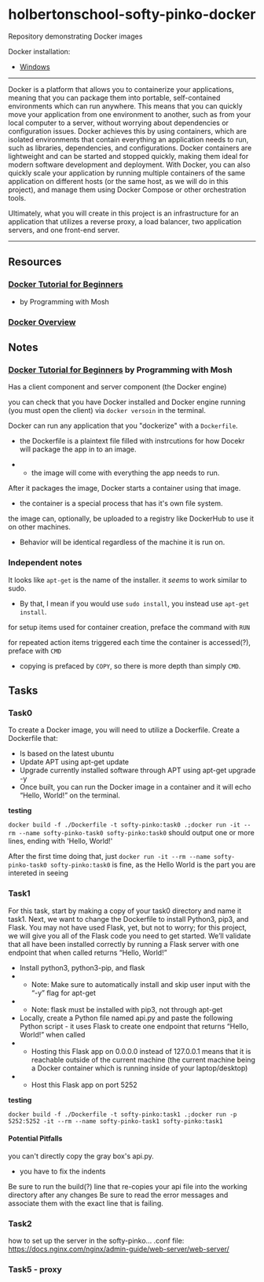 # holbertonschool-softy-pinko-docker
Repository demonstrating Docker images

Docker installation:
* [Windows](https://docs.docker.com/desktop/install/windows-install/)

---

Docker is a platform that allows you to containerize your applications, meaning that you can package them into portable, self-contained environments which can run anywhere. This means that you can quickly move your application from one environment to another, such as from your local computer to a server, without worrying about dependencies or configuration issues. Docker achieves this by using containers, which are isolated environments that contain everything an application needs to run, such as libraries, dependencies, and configurations. Docker containers are lightweight and can be started and stopped quickly, making them ideal for modern software development and deployment. With Docker, you can also quickly scale your application by running multiple containers of the same application on different hosts (or the same host, as we will do in this project), and manage them using Docker Compose or other orchestration tools.

Ultimately, what you will create in this project is an infrastructure for an application that utilizes a reverse proxy, a load balancer, two application servers, and one front-end server.

---
## Resources

### [Docker Tutorial for Beginners](https://www.youtube.com/watch?v=pTFZFxd4hOI&t=471s)

* by Programming with Mosh

### [Docker Overview](https://docs.docker.com/get-started/)

## Notes

### [Docker Tutorial for Beginners](https://www.youtube.com/watch?v=pTFZFxd4hOI&t=471s) by Programming with Mosh

Has a client component and server component (the Docker engine)

you can check that you have Docker installed and Docker engine running (you must open the client) via `docker versoin` in the terminal.

Docker can run any application that you "dockerize" with a `Dockerfile`.
* the Dockerfile is a plaintext file filled with instrcutions for how Docekr will package the app in to an image.

* * the image will come with everything the app needs to run.

After it packages the image, Docker starts a container using that image.

* the container is a special process that has it's own file system.

the image can, optionally, be uploaded to a registry like DockerHub to use it on other machines.

* Behavior will be identical regardless of the machine it is run on.



### Independent notes

It looks like `apt-get` is the name of the installer. it *seems* to work similar to sudo.
* By that, I mean if you would use `sudo install`, you instead use `apt-get install`.

for setup items used for container creation, preface the command with `RUN`

for repeated action items triggered each time the container is accessed(?), preface with `CMD`

* copying is prefaced by `COPY`, so there is more depth than simply `CMD`.

## Tasks


### Task0
To create a Docker image, you will need to utilize a Dockerfile. Create a Dockerfile that:

* Is based on the latest ubuntu
* Update APT using apt-get update
* Upgrade currently installed software through APT using apt-get upgrade -y
* Once built, you can run the Docker image in a container and it will echo “Hello, World!” on the terminal.

**testing**

`docker build -f ./Dockerfile -t softy-pinko:task0 .;docker run -it --rm --name softy-pinko-task0 softy-pinko:task0` should output one or more lines, ending with 'Hello, World!'

After the first time doing that, just `docker run -it --rm --name softy-pinko-task0 softy-pinko:task0` is fine, as the Hello World is the part you are intereted in seeing

### Task1

For this task, start by making a copy of your task0 directory and name it task1. Next, we want to change the Dockerfile to install Python3, pip3, and Flask. You may not have used Flask, yet, but not to worry; for this project, we will give you all of the Flask code you need to get started. We’ll validate that all have been installed correctly by running a Flask server with one endpoint that when called returns “Hello, World!”

* Install python3, python3-pip, and flask
* * Note: Make sure to automatically install and skip user input with the “-y” flag for apt-get
* * Note: flask must be installed with pip3, not through apt-get
* Locally, create a Python file named api.py and paste the following Python script - it uses Flask to create one endpoint that returns “Hello, World!” when called
* * Hosting this Flask app on 0.0.0.0 instead of 127.0.0.1 means that it is reachable outside of the current machine (the current machine being a Docker container which is running inside of your laptop/desktop)
* * Host this Flask app on port 5252

**testing**

`docker build -f ./Dockerfile -t softy-pinko:task1 .;docker run -p 5252:5252 -it --rm --name softy-pinko-task1 softy-pinko:task1`

#### Potential Pitfalls

you can't directly copy the gray box's api.py.
* you have to fix the indents

Be sure to run the build(?) line that re-copies your api file into the working directory after any changes
Be sure to read the error messages and associate them with the exact line that is failing.

### Task2

how to set up the server in the softy-pinko... .conf file: https://docs.nginx.com/nginx/admin-guide/web-server/web-server/



### Task5 - proxy

